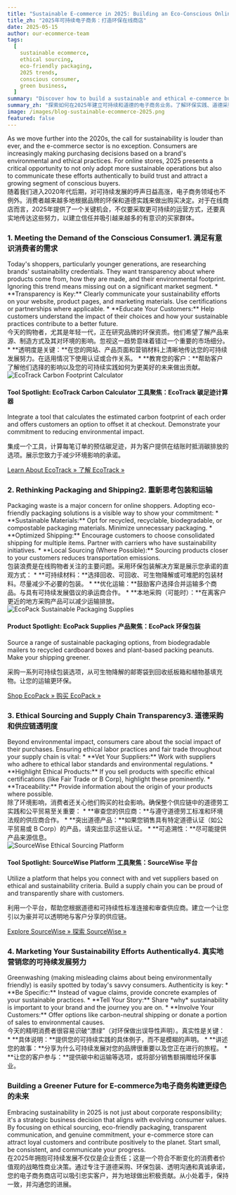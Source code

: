 ```yaml
---
title: "Sustainable E-commerce in 2025: Building an Eco-Conscious Online Store"
title_zh: "2025年可持续电子商务：打造环保在线商店"
date: 2025-05-15
author: our-ecommerce-team
tags:
  [
    sustainable ecommerce,
    ethical sourcing,
    eco-friendly packaging,
    2025 trends,
    conscious consumer,
    green business,
  ]
summary: "Discover how to build a sustainable and ethical e-commerce business in 2025. Learn about eco-friendly practices, ethical sourcing, packaging, and meeting conscious consumer demand."
summary_zh: "探索如何在2025年建立可持续和道德的电子商务业务。了解环保实践、道德采购、包装以及如何满足有意识的消费者需求。"
image: /images/blog-sustainable-ecommerce-2025.png
featured: false
---
```


<div class="lang-en">
As we move further into the 2020s, the call for sustainability is louder than ever, and the e-commerce sector is no exception. Consumers are increasingly making purchasing decisions based on a brand's environmental and ethical practices. For online stores, 2025 presents a critical opportunity to not only adopt more sustainable operations but also to communicate these efforts authentically to build trust and attract a growing segment of conscious buyers.
</div>
<div class="lang-zh hidden">
随着我们进入2020年代后期，对可持续发展的呼声日益高涨，电子商务领域也不例外。消费者越来越多地根据品牌的环保和道德实践来做出购买决定。对于在线商店而言，2025年提供了一个关键机会，不仅要采取更可持续的运营方式，还要真实地传达这些努力，以建立信任并吸引越来越多的有意识的买家群体。
</div>

### <span class="lang-en">1. Meeting the Demand of the Conscious Consumer</span><span class="lang-zh hidden">1. 满足有意识消费者的需求</span>

<div class="lang-en">
Today's shoppers, particularly younger generations, are researching brands' sustainability credentials. They want transparency about where products come from, how they are made, and their environmental footprint. Ignoring this trend means missing out on a significant market segment.
*   **Transparency is Key:** Clearly communicate your sustainability efforts on your website, product pages, and marketing materials. Use certifications or partnerships where applicable.
*   **Educate Your Customers:** Help customers understand the impact of their choices and how your sustainable practices contribute to a better future.
</div>
<div class="lang-zh hidden">
今天的购物者，尤其是年轻一代，正在研究品牌的环保资质。他们希望了解产品来源、制造方式及其对环境的影响。忽视这一趋势意味着错过一个重要的市场细分。
*   **透明度是关键：**在您的网站、产品页面和营销材料上清晰地传达您的可持续发展努力。在适用情况下使用认证或合作关系。
*   **教育您的客户：**帮助客户了解他们选择的影响以及您的可持续实践如何为更美好的未来做出贡献。
</div>

<!-- Product Recommendation 1: EcoTrack Carbon Calculator -->
<div class="product-recommendation my-6 p-4 border rounded-lg shadow-md bg-gray-50 flex flex-col sm:flex-row items-center gap-4">
  <img src="/images/products/ecotrack-carbon.jpg" alt="EcoTrack Carbon Footprint Calculator" class="w-32 h-32 object-cover rounded-md sm:mr-4">
  <div>
    <h4 class="text-xl font-semibold text-blue-700">
        <span class="lang-en">Tool Spotlight: EcoTrack Carbon Calculator</span>
        <span class="lang-zh hidden">工具聚焦：EcoTrack 碳足迹计算器</span>
    </h4>
    <p class="text-gray-600 my-2 lang-en">Integrate a tool that calculates the estimated carbon footprint of each order and offers customers an option to offset it at checkout. Demonstrate your commitment to reducing environmental impact.</p>
    <p class="text-gray-600 my-2 lang-zh hidden">集成一个工具，计算每笔订单的预估碳足迹，并为客户提供在结账时抵消碳排放的选项。展示您致力于减少环境影响的承诺。</p>
    <a href="/products/ecotrack-carbon-calculator" class="inline-block bg-green-500 text-white px-4 py-2 rounded hover:bg-green-600 transition">
        <span class="lang-en">Learn About EcoTrack &raquo;</span>
        <span class="lang-zh hidden">了解 EcoTrack &raquo;</span>
    </a>
  </div>
</div>

### <span class="lang-en">2. Rethinking Packaging and Shipping</span><span class="lang-zh hidden">2. 重新思考包装和运输</span>

<div class="lang-en">
Packaging waste is a major concern for online shoppers. Adopting eco-friendly packaging solutions is a visible way to show your commitment:
*   **Sustainable Materials:** Opt for recycled, recyclable, biodegradable, or compostable packaging materials. Minimize unnecessary packaging.
*   **Optimized Shipping:** Encourage customers to choose consolidated shipping for multiple items. Partner with carriers who have sustainability initiatives.
*   **Local Sourcing (Where Possible):** Sourcing products closer to your customers reduces transportation emissions.
</div>
<div class="lang-zh hidden">
包装浪费是在线购物者关注的主要问题。采用环保包装解决方案是展示您承诺的直观方式：
*   **可持续材料：**选择回收、可回收、可生物降解或可堆肥的包装材料。尽量减少不必要的包装。
*   **优化运输：**鼓励客户选择合并运输多个商品。与具有可持续发展倡议的承运商合作。
*   **本地采购（可能时）：**在离客户更近的地方采购产品可以减少运输排放。
</div>

<!-- Product Recommendation 2: EcoPack Sustainable Packaging Supplies -->
<div class="product-recommendation my-6 p-4 border rounded-lg shadow-md bg-gray-50 flex flex-col sm:flex-row items-center gap-4">
  <img src="/images/products/ecopack-supplies.jpg" alt="EcoPack Sustainable Packaging Supplies" class="w-32 h-32 object-cover rounded-md sm:mr-4">
  <div>
    <h4 class="text-xl font-semibold text-blue-700">
        <span class="lang-en">Product Spotlight: EcoPack Supplies</span>
        <span class="lang-zh hidden">产品聚焦：EcoPack 环保包装</span>
    </h4>
    <p class="text-gray-600 my-2 lang-en">Source a range of sustainable packaging options, from biodegradable mailers to recycled cardboard boxes and plant-based packing peanuts. Make your shipping greener.</p>
    <p class="text-gray-600 my-2 lang-zh hidden">采购一系列可持续包装选项，从可生物降解的邮寄袋到回收纸板箱和植物基填充物。让您的运输更环保。</p>
    <a href="/products/ecopack-supplies" class="inline-block bg-green-500 text-white px-4 py-2 rounded hover:bg-green-600 transition">
        <span class="lang-en">Shop EcoPack &raquo;</span>
        <span class="lang-zh hidden">购买 EcoPack &raquo;</span>
    </a>
  </div>
</div>

### <span class="lang-en">3. Ethical Sourcing and Supply Chain Transparency</span><span class="lang-zh hidden">3. 道德采购和供应链透明度</span>

<div class="lang-en">
Beyond environmental impact, consumers care about the social impact of their purchases. Ensuring ethical labor practices and fair trade throughout your supply chain is vital:
*   **Vet Your Suppliers:** Work with suppliers who adhere to ethical labor standards and environmental regulations.
*   **Highlight Ethical Products:** If you sell products with specific ethical certifications (like Fair Trade or B Corp), highlight these prominently.
*   **Traceability:** Provide information about the origin of your products where possible.
</div>
<div class="lang-zh hidden">
除了环境影响，消费者还关心他们购买的社会影响。确保整个供应链中的道德劳工实践和公平贸易至关重要：
*   **审查您的供应商：**与遵守道德劳工标准和环境法规的供应商合作。
*   **突出道德产品：**如果您销售具有特定道德认证（如公平贸易或 B Corp）的产品，请突出显示这些认证。
*   **可追溯性：**尽可能提供产品来源信息。
</div>

<!-- Product Recommendation 3: SourceWise Ethical Sourcing Platform -->
<div class="product-recommendation my-6 p-4 border rounded-lg shadow-md bg-gray-50 flex flex-col sm:flex-row items-center gap-4">
  <img src="/images/products/sourcewise-platform.jpg" alt="SourceWise Ethical Sourcing Platform" class="w-32 h-32 object-cover rounded-md sm:mr-4">
  <div>
    <h4 class="text-xl font-semibold text-blue-700">
        <span class="lang-en">Tool Spotlight: SourceWise Platform</span>
        <span class="lang-zh hidden">工具聚焦：SourceWise 平台</span>
    </h4>
    <p class="text-gray-600 my-2 lang-en">Utilize a platform that helps you connect with and vet suppliers based on ethical and sustainability criteria. Build a supply chain you can be proud of and transparently share with customers.</p>
    <p class="text-gray-600 my-2 lang-zh hidden">利用一个平台，帮助您根据道德和可持续性标准连接和审查供应商。建立一个让您引以为豪并可以透明地与客户分享的供应链。</p>
    <a href="/products/sourcewise-platform" class="inline-block bg-green-500 text-white px-4 py-2 rounded hover:bg-green-600 transition">
        <span class="lang-en">Explore SourceWise &raquo;</span>
        <span class="lang-zh hidden">探索 SourceWise &raquo;</span>
    </a>
  </div>
</div>

### <span class="lang-en">4. Marketing Your Sustainability Efforts Authentically</span><span class="lang-zh hidden">4. 真实地营销您的可持续发展努力</span>

<div class="lang-en">
Greenwashing (making misleading claims about being environmentally friendly) is easily spotted by today's savvy consumers. Authenticity is key:
*   **Be Specific:** Instead of vague claims, provide concrete examples of your sustainable practices.
*   **Tell Your Story:** Share *why* sustainability is important to your brand and the journey you are on.
*   **Involve Your Customers:** Offer options like carbon-neutral shipping or donate a portion of sales to environmental causes.
</div>
<div class="lang-zh hidden">
今天的精明消费者很容易识破“漂绿”（对环保做出误导性声明）。真实性是关键：
*   **具体说明：**提供您的可持续实践的具体例子，而不是模糊的声明。
*   **讲述您的故事：**分享为什么可持续发展对您的品牌很重要以及您正在进行的旅程。
*   **让您的客户参与：**提供碳中和运输等选项，或将部分销售额捐赠给环保事业。
</div>

### <span class="lang-en">Building a Greener Future for E-commerce</span><span class="lang-zh hidden">为电子商务构建更绿色的未来</span>

<div class="lang-en">
Embracing sustainability in 2025 is not just about corporate responsibility; it's a strategic business decision that aligns with evolving consumer values. By focusing on ethical sourcing, eco-friendly packaging, transparent communication, and genuine commitment, your e-commerce store can attract loyal customers and contribute positively to the planet. Start small, be consistent, and communicate your progress.
</div>
<div class="lang-zh hidden">
在2025年拥抱可持续发展不仅仅是企业责任；这是一个符合不断变化的消费者价值观的战略性商业决策。通过专注于道德采购、环保包装、透明沟通和真诚承诺，您的电子商务商店可以吸引忠实客户，并为地球做出积极贡献。从小处着手，保持一致，并沟通您的进展。
</div>
